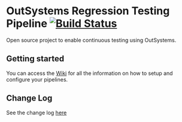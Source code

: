 # OutSystems Regression Testing Pipeline [![Build Status](https://dev.azure.com/os-pipeline/OutSystems-Pipeline/_apis/build/status/OutSystems.outsystems-pipeline?branchName=master)](https://dev.azure.com/os-pipeline/OutSystems-Pipeline/_build/latest?definitionId=1&branchName=master)

Open source project to enable continuous testing using OutSystems.

## Getting started

You can access the [Wiki](https://github.com/OutSystems/outsystems-pipeline/wiki) for all the information on how to setup and configure your pipelines.

## Change Log

See the change log [here](../master/CHANGELOG.md)
